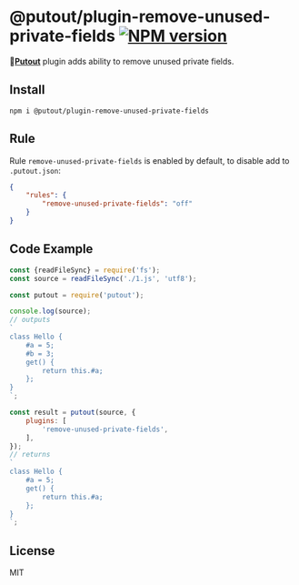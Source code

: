 # @putout/plugin-remove-unused-private-fields [![NPM version][NPMIMGURL]][NPMURL]

[NPMIMGURL]: https://img.shields.io/npm/v/@putout/plugin-remove-unused-private-fields.svg?style=flat&longCache=true
[NPMURL]: https://npmjs.org/package/@putout/plugin-remove-unused-private-fields"npm"

🐊[**Putout**](https://github.com/coderaiser/putout) plugin adds ability to remove unused private fields.

## Install

```
npm i @putout/plugin-remove-unused-private-fields
```

## Rule

Rule `remove-unused-private-fields` is enabled by default, to disable add to `.putout.json`:

```json
{
    "rules": {
        "remove-unused-private-fields": "off"
    }
}
```

## Code Example

```js
const {readFileSync} = require('fs');
const source = readFileSync('./1.js', 'utf8');

const putout = require('putout');

console.log(source);
// outputs
`
class Hello {
    #a = 5;
    #b = 3;
    get() {
        return this.#a;
    };
}
`;

const result = putout(source, {
    plugins: [
        'remove-unused-private-fields',
    ],
});
// returns
`
class Hello {
    #a = 5;
    get() {
        return this.#a;
    };
}
`;
```

## License

MIT

